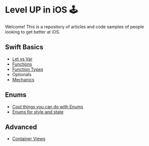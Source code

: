 # Level UP in iOS 🕹

Welcome! This is a repository of articles and code samples of people looking to get better at iOS.

## Swift Basics
- [Let vs Var](https://github.com/jrasmusson/level-up-ios/blob/master/basics/let-vs-var.md)
- [Functions](https://github.com/jrasmusson/level-up-ios/blob/master/basics/functions.md)
- [Function Types](https://github.com/jrasmusson/level-up-ios/blob/master/basics/function-types.md)
- Optionals
 - [Mechanics](https://github.com/jrasmusson/level-up-ios/blob/master/basics/optionals/mechanics.md)

## Enums
- [Cool things you can do with Enums](https://github.com/jrasmusson/level-up-ios/blob/master/basics/enums/cool-things.md)
- [Enums for style and state](https://github.com/jrasmusson/level-up-ios/blob/master/basics/enums/enums-style-state.md)
 
 
 ## Advanced
 
 - [Container Views](https://github.com/jrasmusson/level-up-ios/blob/master/advanced/container-view/container-views.md)
